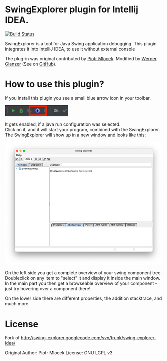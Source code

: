 # SwingExplorer plugin for Intellij IDEA.

[![Build Status](https://travis-ci.org/wglanzer/swingexplorer-idea.svg?branch=master)](https://travis-ci.org/wglanzer/swingexplorer-idea)

<!-- Plugin description -->
SwingExplorer is a tool for Java Swing application debugging.
This plugin integrates it into IntelliJ IDEA, to use it without external console

The plug-in was original contributed by <a href="mailto:pmlocek@gmail.com">Piotr Mlocek</a>.
Modified by <a href="mailto:wernerglanzer@googlemail.com">Werner Glanzer</a> (See on <a href="https://github.com/wglanzer/swingexplorer-idea">GitHub</a>).
<!-- Plugin description end -->

# How to use this plugin?

If you install this plugin you see a small blue arrow icon in your toolbar.

![](Toolbar.png)

It gets enabled, if a java run configuration was selected.  
Click on it, and it will start your program, combined with the SwingExplorer.  
The SwingExplorer will show up in a new window and looks like this:

![](Screenshot.png)

On the left side you get a complete overview of your swing component tree. Doubleclick on any item to "select" it and display it inside the main window. In the main part you then get a browseable
overview of your component - just try hovering over a component there!

On the lower side there are different properties, the addition stacktrace, and much more.

# License

Fork of http://swing-explorer.googlecode.com/svn/trunk/swing-explorer-idea/

Original Author: Piotr Mlocek License: GNU LGPL v3
